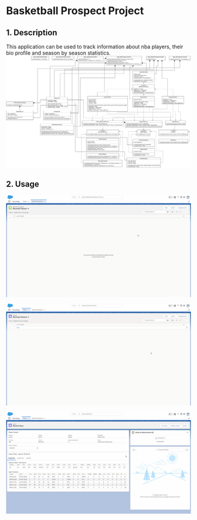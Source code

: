 # Basketball Prospect Project
## 1. Description
This application can be used to track information about nba players, their bio profile and season by season statistics.
![UML](https://raw.githubusercontent.com/eez-eh/BasketballProspect/master/images/uml.jpg)
## 2. Usage
![Get List of Prospects](https://raw.githubusercontent.com/eez-eh/BasketballProspect/master/images/refresh_prospects_list.gif)

![Add a Player](https://raw.githubusercontent.com/eez-eh/BasketballProspect/master/images/add_player.gif)

![Refresh Games Button](https://raw.githubusercontent.com/eez-eh/BasketballProspect/master/images/refresh_games.gif)
